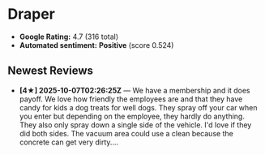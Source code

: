 # Draper

- **Google Rating:** 4.7  (316 total)
- **Automated sentiment:** **Positive** (score 0.524)

## Newest Reviews
- **[4★] 2025-10-07T02:26:25Z** — We have a membership and it does payoff. We love how friendly the employees are and that they have candy for kids a dog treats for well dogs. They spray off your car when you enter but depending on the employee, they hardly do anything. They also only spray down a single side of the vehicle. I'd love if they did both sides. The vacuum area could use a clean because the concrete can get very dirty.…